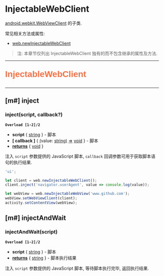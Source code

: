 # InjectableWebClient

[android.webkit.WebViewClient](https://developer.android.com/reference/android/webkit/WebViewClient) 的子类.

常见相关方法或属性:

- [web.newInjectableWebClient](web#m-newinjectablewebclient)

> 注: 本章节仅列出 InjectableWebClient 独有的而不包含继承的属性及方法.

---

<p style="font: bold 2em sans-serif; color: #FF7043">InjectableWebClient</p>

---

## [m#] inject

### inject(script, callback?)

**`Overload [1-2]/2`**

- **script** { [string](dataTypes#string) } - 脚本
- **[ callback ]** { [(](dataTypes#function)value: [string](dataTypes#string)[)](dataTypes#function) [=>](dataTypes#function) [void](dataTypes#void) } - 脚本
- <ins>**returns**</ins> { [void](dataTypes#void) }

注入 `script` 参数提供的 JavaScript 脚本, `callback` 回调参数可用于获取脚本语句的执行结果.

```js
'ui';

let client = web.newInjectableWebClient();
client.inject('navigator.userAgent', value => console.log(value));

let webView = web.newInjectableWebView('www.github.com');
webView.setWebViewClient(client);
activity.setContentView(webView);
```

## [m#] injectAndWait

### injectAndWait(script)

**`Overload [1-2]/2`**

- **script** { [string](dataTypes#string) } - 脚本
- <ins>**returns**</ins> { [string](dataTypes#string) } - 脚本执行结果

注入 `script` 参数提供的 JavaScript 脚本, 等待脚本执行完毕, 返回执行结果.